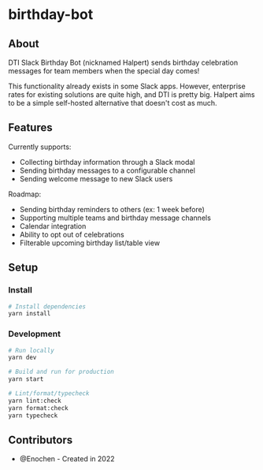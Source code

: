 # birthday-bot

## About

DTI Slack Birthday Bot (nicknamed Halpert) sends birthday celebration messages
for team members when the special day comes!

This functionality already exists in some Slack apps. However, enterprise rates
for existing solutions are quite high, and DTI is pretty big. Halpert aims to be
a simple self-hosted alternative that doesn't cost as much.

## Features

Currently supports:

- Collecting birthday information through a Slack modal
- Sending birthday messages to a configurable channel
- Sending welcome message to new Slack users

Roadmap:

- Sending birthday reminders to others (ex: 1 week before)
- Supporting multiple teams and birthday message channels
- Calendar integration
- Ability to opt out of celebrations
- Filterable upcoming birthday list/table view

## Setup

### Install

```bash
# Install dependencies
yarn install
```

### Development

```bash
# Run locally
yarn dev

# Build and run for production
yarn start

# Lint/format/typecheck
yarn lint:check
yarn format:check
yarn typecheck
```

## Contributors

- @Enochen - Created in 2022

